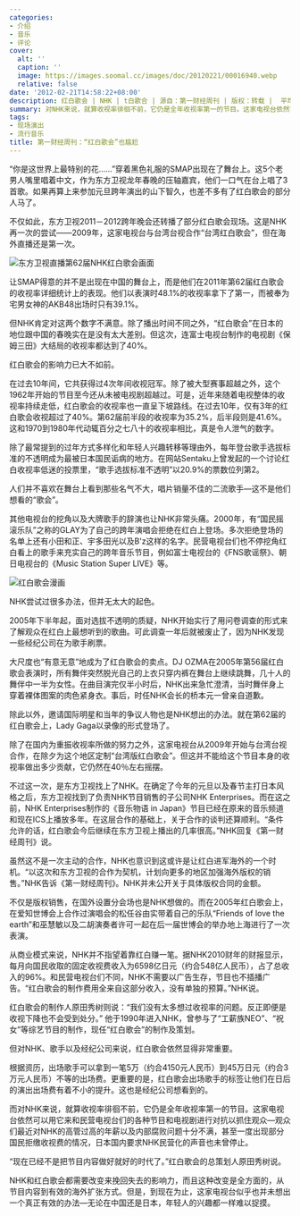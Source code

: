 ```yaml
---
categories:
- 介绍
- 音乐
- 评论
cover:
  alt: ''
  caption: ''
  image: https://images.soomal.cc/images/doc/20120221/00016940.webp
  relative: false
date: '2012-02-21T14:58:22+08:00'
description: 红白歌会 | NHK | t白歌合 | 源自：第一财经周刊 | 版权：转载 |  平均/总评分：10.00/20
summary: 对NHK来说，就算收视率徘徊不前，它仍是全年收视率第一的节目。这家电视台依然可以用它来和民营电视台们的各种节目和电视剧进行对抗以抓住观众―观众们最近对NHK的高管过高的年薪以及内部腐败问题十分不满，甚至一度出现部分国民拒缴收视费的情况，日本国内要求NHK民营化的声音也未曾停止……
tags:
- 现场演出
- 流行音乐
title: 第一财经周刊：“红白歌会”也尴尬
---
```


“你是这世界上最特别的花……”穿着黑色礼服的SMAP出现在了舞台上。这5个老男人嘴里唱着中文，作为东方卫视龙年春晚的压轴嘉宾，他们一口气在台上唱了3首歌。如果再算上来参加元旦跨年演出的山下智久，也差不多有了红白歌会的部分人马了。

不仅如此，东方卫视2011－2012跨年晚会还转播了部分红白歌会现场。这是NHK再一次的尝试――2009年，这家电视台与台湾台视合作“台湾红白歌会”，但在海外直播还是第一次。 

![东方卫视直播第62届NHK红白歌会画面](https://images.soomal.cc/images/doc/20120221/00016939.webp)





让SMAP得意的并不是出现在中国的舞台上，而是他们在2011年第62届红白歌会的收视率详细统计上的表现。他们以表演时48.1%的收视率拿下了第一，而被奉为宅男女神的AKB48出场时只有39.1%。 

但NHK肯定对这两个数字不满意。除了播出时间不同之外，“红白歌会”在日本的地位跟中国的春晚实在是没有太大差别。但这次，连富士电视台制作的电视剧《保姆三田》大结局的收视率都达到了40%。 

红白歌会的影响力已大不如前。 

在过去10年间，它共获得过4次年间收视冠军。除了被大型赛事超越之外，这个1962年开始的节目至今还从未被电视剧超越过。可是，近年来随着电视整体的收视率持续走低，红白歌会的收视率也一直呈下坡路线。在过去10年，仅有3年的红白歌会收视超过了40%。第62届前半段的收视率为35.2%，后半段则是41.6%。这和1970到1980年代动辄百分之七八十的收视率相比，真是令人泄气的数字。 

除了最常提到的过年方式多样化和年轻人兴趣转移等理由外，每年登台歌手选拔标准的不透明成为最被日本国民诟病的地方。在网站Sentaku上曾发起的一个讨论红白收视率低迷的投票里，“歌手选拔标准不透明”以20.9%的票数位列第2。 

人们并不喜欢在舞台上看到那些名气不大，唱片销量不佳的二流歌手―这不是他们想看的“歌会”。 

其他电视台的挖角以及大牌歌手的辞演也让NHK非常头痛。2000年，有“国民摇滚乐队”之称的GLAY为了自己的跨年演唱会拒绝在红白上登场。多次拒绝登场的名单上还有小田和正、宇多田光以及B'z这样的名字。民营电视台们也不停挖角红白看上的歌手来充实自己的跨年音乐节目，例如富士电视台的《FNS歌谣祭》、朝日电视台的《Music Station Super LIVE》等。 

![红白歌会漫画](https://images.soomal.cc/images/doc/20120221/00016940.webp)





NHK尝试过很多办法，但并无太大的起色。 

2005年下半年起，面对选拔不透明的质疑，NHK开始实行了用问卷调查的形式来了解观众在红白上最想听到的歌曲。可此调查一年后就被废止了，因为NHK发现一些经纪公司在为歌手刷票。 

大尺度也“有意无意”地成为了红白歌会的卖点。DJ OZMA在2005年第56届红白歌会表演时，所有舞伴突然脱光自己的上衣只穿内裤在舞台上继续跳舞，几十人的舞伴中一半为女性。在曲目演完仅半小时后，NHK出来急忙澄清，当时舞伴身上穿着裸体图案的肉色紧身衣。事后，时任NHK会长的桥本元一曾亲自道歉。 

除此以外，邀请国际明星和当年的争议人物也是NHK想出的办法。就在第62届的红白歌会上，Lady Gaga以录像的形式登场了。 

除了在国内为重振收视率所做的努力之外，这家电视台从2009年开始与台湾台视合作，在除夕为这个地区定制“台湾版红白歌会”。但这并不能给这个节目本身的收视率做出多少贡献，它仍然在40％左右摇摆。 

不过这一次，是东方卫视找上了NHK。在确定了今年的元旦以及春节主打日本风格之后，东方卫视找到了负责NHK节目销售的子公司NHK Enterprises。而在这之前，NHK Enterprises制作的《音乐物语 in Japan》节目已经在原来的音乐频道和现在ICS上播放多年。在这层合作的基础上，关于合作的谈判还算顺利。“条件允许的话，红白歌会今后继续在东方卫视上播出的几率很高。”NHK回复《第一财经周刊》说。 

虽然这不是一次主动的合作，NHK也意识到这或许是让红白进军海外的一个时机。“以这次和东方卫视的合作为契机，计划向更多的地区加强海外版权的销售。”NHK告诉《第一财经周刊》。NHK并未公开关于具体版权合同的金额。 

不仅是版权销售，在国外设置分会场也是NHK想做的。而在2005年红白歌会上，在爱知世博会上合作过演唱会的松任谷由实带着自己的乐队“Friends of love the earth”和巫慧敏以及二胡演奏者许可一起在后一届世博会的举办地上海进行了一次表演。 

从商业模式来说，NHK并不指望着靠红白赚一笔。据NHK2010财年的财报显示，每月向国民收取的固定收视费收入为6598亿日元（约合548亿人民币），占了总收入的96%。和民营电视台们不同，NHK不需要以广告生存，节目也不插播广告。“红白歌会的制作费用全来自这部分收入，没有单独的预算。”NHK说。 

红白歌会的制作人原田秀树则说：“我们没有太多想过收视率的问题。反正即便是收视下降也不会受到处分。” 他于1990年进入NHK，曾参与了“工薪族NEO”、“祝女”等综艺节目的制作，现任“红白歌会”的制作及策划。 

但对NHK、歌手以及经纪公司来说，红白歌会依然显得非常重要。 

根据资历，出场歌手可以拿到一笔5万（约合4150元人民币）到45万日元（约合3万元人民币）不等的出场费。更重要的是，红白歌会出场歌手的标签让他们在日后的演出出场费有着不小的提升。这也是经纪公司想看到的。 

而对NHK来说，就算收视率徘徊不前，它仍是全年收视率第一的节目。这家电视台依然可以用它来和民营电视台们的各种节目和电视剧进行对抗以抓住观众―观众们最近对NHK的高管过高的年薪以及内部腐败问题十分不满，甚至一度出现部分国民拒缴收视费的情况，日本国内要求NHK民营化的声音也未曾停止。 

“现在已经不是把节目内容做好就好的时代了。”红白歌会的总策划人原田秀树说。 

NHK和红白歌会都需要改变来挽回失去的影响力，而且这种改变是全方面的，从节目内容到有效的海外扩张方式。但是，到现在为止，这家电视台似乎也并未想出一个真正有效的办法―无论在中国还是日本，年轻人的兴趣都一样难以捉摸。